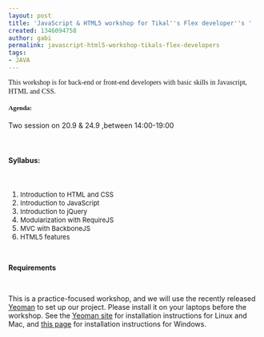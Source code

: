 ```yaml
---
layout: post
title: 'JavaScript & HTML5 workshop for Tikal''s Flex developer''s '
created: 1346094758
author: gabi
permalink: javascript-html5-workshop-tikals-flex-developers
tags:
- JAVA
---
```

<p><span style="font-family: Verdana; ">This workshop is for back-end or front-end developers with basic skills in Javascript, HTML and CSS.</span>&nbsp;</p>
<div class="post-page">
<p style="line-height: 21px; width: 600px; "><span style="font-family: Verdana; "><span style="font-size: small; "><strong>Agenda:&nbsp;<br />
</strong></span></span></p>
<p style="line-height: 21px; width: 972px; ">Two session on 20.9 &amp; 24.9 ,between 14:00-19:00</p>
<p style="line-height: 21px; width: 972px; ">&nbsp;</p>
<p style="line-height: 21px; width: 972px; "><strong>Syllabus:</strong></p>
<p style="line-height: 21px; width: 972px; ">&nbsp;</p>
<ol>
    <li><span style="font-size: small; ">Introduction to&nbsp;HTML and CSS<br />
    </span></li>
    <li><span style="font-size: small; ">Introduction to JavaScript<br />
    </span></li>
    <li><span style="font-size: small; ">Introduction to jQuery<br />
    </span></li>
    <li><span style="font-size: small; ">Modularization with RequireJS<br />
    </span></li>
    <li><span style="font-size: small; ">MVC with BackboneJS<br />
    </span></li>
    <li><span style="font-size: small; ">HTML5&nbsp;features</span></li>
</ol>
</div>
<p>&nbsp;</p>
<p><strong>Requirements</strong></p>
<p>&nbsp;</p>
<p>This is a practice-focused workshop, and we will use the recently released <a href="http://yeoman.io">Yeoman</a> to set up our project. Please install it on your laptops before the workshop. See the <a href="http://yeoman.io">Yeoman site</a> for installation instructions for Linux and Mac, and <a href="http://www.decodize.com/css/installing-yeoman-front-end-development-stack-windows/">this page</a> for installation instructions for Windows.</p>
